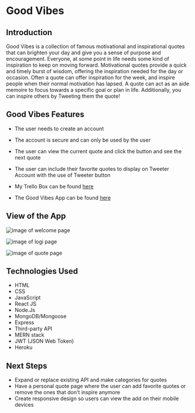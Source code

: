 # Good Vibes
## Introduction

Good Vibes is a collection of famous motivational and inspirational quotes that can brighten your day and give you a sense of purpose and encouragement.  Everyone, at some point in life needs some kind of inspiration to keep on moving forward.  Motivational quotes provide a quick and timely burst of wisdom, offering the inspiration needed for the day or occasion. Often a quote can offer inspiration for the week, and inspire people when their normal motivation has lapsed. A quote can act as an aide memoire to focus towards a specific goal or plan in life. Additionally, you can inspire others by Tweeting them the quote! 

## Good Vibes Features

* The user needs to create an account
* The account is secure and can only be used by the user
* The user can view the current quote and click the button and see the next quote
* The user can include their favorite quotes to display on Tweeter Account with the use of Tweeter button


* My Trello Box can be found [here](https://trello.com/b/Qn78tiHp/good-vibes) 
* The Good Vibes App can be found [here](https://irinavibes.herokuapp.com)

## View of the App
![image of welcome page](https://imgur.com/l8tl2Gf.png)

![image of logi page](https://imgur.com/JXq6Y0a.png)

![image of quote page](https://imgur.com/bx8t8uG.png)

## Technologies Used

* HTML
* CSS
* JavaScript
* React JS
* Node.Js
* MongoDB/Mongoose
* Express
* Third-party API
* MERN stack
* JWT (JSON Web Token)
* Heroku

## Next Steps

* Expand or replace existing API and make categories for quotes
* Have a personal quote page where the user can add favorite quotes or remove the ones that don't inspire anymore
* Create responsive design so users can view the add on their mobile devices
